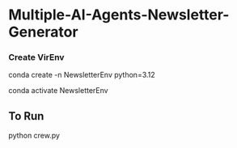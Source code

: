 # Multiple-AI-Agents-Newsletter-Generator

### Create VirEnv
conda create -n NewsletterEnv python=3.12

conda activate NewsletterEnv

## To Run

python crew.py

